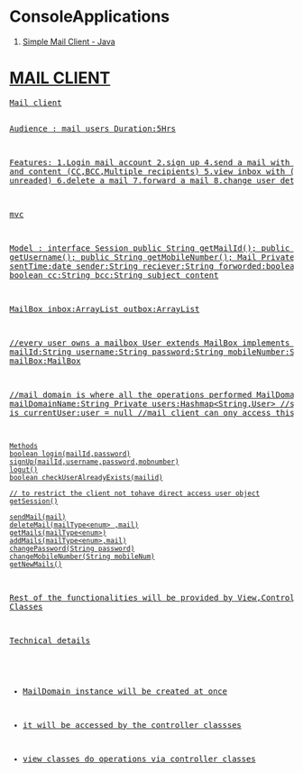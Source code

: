# ConsoleApplications
<div>

<ol>
<li><a href="#mailclient">Simple Mail Client - Java</li>
</ol>
<div id="mailclient">
<H1>MAIL CLIENT</H1>
<pre>
Mail client

Audience : mail users
Duration:5Hrs

Features:
1.Login mail account
2.sign up
4.send a mail with subject and content (CC,BCC,Multiple recipients)
5.view inbox with (readed / unreaded)
6.delete a mail
7.forward a mail
8.change user details


mvc

Model :
interface Session
    public String getMailId();
    public String getUsername();
    public String getMobileNumber();
Mail
Private:
    sentTime:date
    sender:String
    reciever:String
    forworded:boolean
    opened : boolean
    cc:String
    bcc:String
    subject
    content

MailBox
    inbox:ArrayList<mail>
    outbox:ArrayList<mail>

//every user owns a mailbox
User extends MailBox implements session
    mailId:String
    username:String
    password:String
    mobileNumber:String
    mailBox:MailBox

//mail domain is where all the operations performed
MailDomain
    Fields
    mailDomainName:String
    Private users:Hashmap<String,User>          //string is 
    currentUser:user = null             //mail client can ony access this user
    
    Methods
    boolean login(mailId,password)
    signUp(mailId,username,password,mobnumber)
    logut()
    boolean checkUserAlreadyExists(mailid)
    
    // to restrict the client not tohave direct access user object
    getSession()
    
    sendMail(mail)
    deleteMail(mailType<enum> ,mail)
    getMails(mailType<enum>)
    addMails(mailType<enum>,mail)
    changePassword(String password)
    changeMobileNumber(String mobileNum)
    getNewMails()



Rest of the functionalities will be provided by View,Controller Classes


Technical details

 * MailDomain instance will be created at once 

 * it will be accessed by the controller classses

 * view classes do operations via controller classes
</pre>
</div>
</div>
